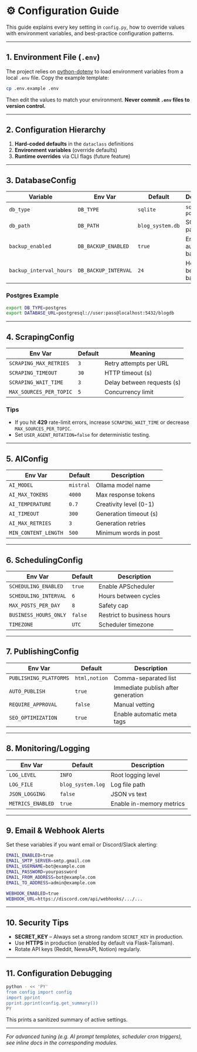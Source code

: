 # ⚙️ Configuration Guide

This guide explains every key setting in `config.py`, how to override values with environment variables, and best-practice configuration patterns.

---

## 1. Environment File (`.env`)

The project relies on [python-dotenv](https://pypi.org/project/python-dotenv/) to load environment variables from a local `.env` file. Copy the example template:

```bash
cp .env.example .env
```

Then edit the values to match your environment. **Never commit `.env` files to version control.**

---

## 2. Configuration Hierarchy

1. **Hard-coded defaults** in the `dataclass` definitions
2. **Environment variables** (override defaults)
3. **Runtime overrides** via CLI flags (future feature)

---

## 3. DatabaseConfig

| Variable | Env Var | Default | Description |
|----------|---------|---------|-------------|
| `db_type` | `DB_TYPE` | `sqlite` | `sqlite` or `postgres` |
| `db_path` | `DB_PATH` | `blog_system.db` | SQLite file path |
| `backup_enabled` | `DB_BACKUP_ENABLED` | `true` | Enable automatic backups |
| `backup_interval_hours` | `DB_BACKUP_INTERVAL` | `24` | Hours between backups |

### Postgres Example

```bash
export DB_TYPE=postgres
export DATABASE_URL=postgresql://user:pass@localhost:5432/blogdb
```

---

## 4. ScrapingConfig

| Env Var | Default | Meaning |
|---------|---------|---------|
| `SCRAPING_MAX_RETRIES` | `3` | Retry attempts per URL |
| `SCRAPING_TIMEOUT` | `30` | HTTP timeout (s) |
| `SCRAPING_WAIT_TIME` | `3` | Delay between requests (s) |
| `MAX_SOURCES_PER_TOPIC` | `5` | Concurrency limit |

### Tips

- If you hit **429** rate-limit errors, increase `SCRAPING_WAIT_TIME` or decrease `MAX_SOURCES_PER_TOPIC`.
- Set `USER_AGENT_ROTATION=false` for deterministic testing.

---

## 5. AIConfig

| Env Var | Default | Description |
|---------|---------|-------------|
| `AI_MODEL` | `mistral` | Ollama model name |
| `AI_MAX_TOKENS` | `4000` | Max response tokens |
| `AI_TEMPERATURE` | `0.7` | Creativity level (0-1) |
| `AI_TIMEOUT` | `300` | Generation timeout (s) |
| `AI_MAX_RETRIES` | `3` | Generation retries |
| `MIN_CONTENT_LENGTH` | `500` | Minimum words in post |

---

## 6. SchedulingConfig

| Env Var | Default | Description |
|---------|---------|-------------|
| `SCHEDULING_ENABLED` | `true` | Enable APScheduler |
| `SCHEDULING_INTERVAL` | `6` | Hours between cycles |
| `MAX_POSTS_PER_DAY` | `8` | Safety cap |
| `BUSINESS_HOURS_ONLY` | `false` | Restrict to business hours |
| `TIMEZONE` | `UTC` | Scheduler timezone |

---

## 7. PublishingConfig

| Env Var | Default | Description |
|---------|---------|-------------|
| `PUBLISHING_PLATFORMS` | `html,notion` | Comma-separated list |
| `AUTO_PUBLISH` | `true` | Immediate publish after generation |
| `REQUIRE_APPROVAL` | `false` | Manual vetting |
| `SEO_OPTIMIZATION` | `true` | Enable automatic meta tags |

---

## 8. Monitoring/Logging

| Env Var | Default | Description |
|---------|---------|-------------|
| `LOG_LEVEL` | `INFO` | Root logging level |
| `LOG_FILE` | `blog_system.log` | Log file path |
| `JSON_LOGGING` | `false` | JSON vs text |
| `METRICS_ENABLED` | `true` | Enable in-memory metrics |

---

## 9. Email & Webhook Alerts

Set these variables if you want email or Discord/Slack alerting:

```bash
EMAIL_ENABLED=true
EMAIL_SMTP_SERVER=smtp.gmail.com
EMAIL_USERNAME=bot@example.com
EMAIL_PASSWORD=yourpassword
EMAIL_FROM_ADDRESS=bot@example.com
EMAIL_TO_ADDRESS=admin@example.com

WEBHOOK_ENABLED=true
WEBHOOK_URL=https://discord.com/api/webhooks/.../...
```

---

## 10. Security Tips

- **SECRET_KEY** – Always set a strong random `SECRET_KEY` in production.
- Use **HTTPS** in production (enabled by default via Flask-Talisman).
- Rotate API keys (Reddit, NewsAPI, Notion) regularly.

---

## 11. Configuration Debugging

```bash
python - << 'PY'
from config import config
import pprint
pprint.pprint(config.get_summary())
PY
```

This prints a sanitized summary of active settings.

---

*For advanced tuning (e.g. AI prompt templates, scheduler cron triggers), see inline docs in the corresponding modules.*